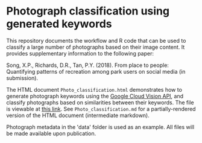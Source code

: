 # Photograph classification using generated keywords

This repository documents the workflow and R code that can be used to classify a large number of photographs based on their image content. It provides supplementary information to the following paper:  

Song, X.P., Richards, D.R., Tan, P.Y. (2018). From place to people: Quantifying patterns of recreation among park users on social media (in submission).


The HTML document `Photo_classification.html` demonstrates how to generate photograph keywords using the [Google Cloud Vision API](https://cloud.google.com/vision/), and classify photographs based on similarities between their keywords. The file is viewable at [this link](http://htmlpreview.github.com/?https://github.com/xp-song/photo-classify/Photo_classification.html). See `Photo_classification.md` for a partially-rendered version of the HTML document (intermediate markdown). 


Photograph metadata in the 'data' folder is used as an example. All files will be made available upon publication.

